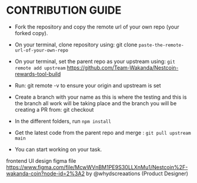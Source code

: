 # CONTRIBUTION GUIDE

- Fork the repository and copy the remote url of your own repo (your forked copy).

- On your terminal, clone repository using: git clone `paste-the-remote-url-of-your-own-repo`

- On your terminal, set the parent repo as your upstream using: `git remote add upstream` https://github.com/Team-Wakanda/Nestcoin-rewards-tool-build

- Run: git remote -v to ensure your origin and upstream is set

- Create a branch with your name as this is where the testing and this is the branch all work will be taking place and the branch you will be creating a PR from: git checkout <name of branch>

- In the different folders, run `npm install`

- Get the latest code from the parent repo and merge : `git pull upstream main`

- You can start working on your task.

frontend UI design figma file https://www.figma.com/file/McwWVnBM1PE9S30LLXnMu1/Nestcoin%2F-wakanda-coin?node-id=2%3A2 by @whydscreaations (Product Designer)
